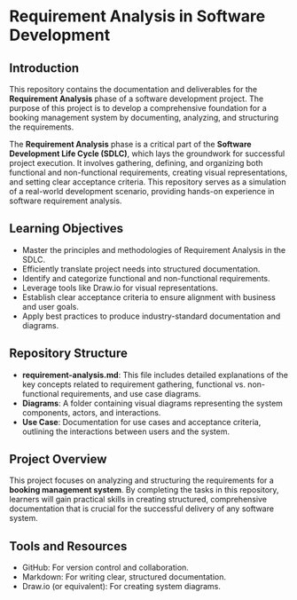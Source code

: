 # Requirement Analysis in Software Development

## Introduction
This repository contains the documentation and deliverables for the **Requirement Analysis** phase of a software development project. The purpose of this project is to develop a comprehensive foundation for a booking management system by documenting, analyzing, and structuring the requirements.

The **Requirement Analysis** phase is a critical part of the **Software Development Life Cycle (SDLC)**, which lays the groundwork for successful project execution. It involves gathering, defining, and organizing both functional and non-functional requirements, creating visual representations, and setting clear acceptance criteria. This repository serves as a simulation of a real-world development scenario, providing hands-on experience in software requirement analysis.

## Learning Objectives
- Master the principles and methodologies of Requirement Analysis in the SDLC.
- Efficiently translate project needs into structured documentation.
- Identify and categorize functional and non-functional requirements.
- Leverage tools like Draw.io for visual representations.
- Establish clear acceptance criteria to ensure alignment with business and user goals.
- Apply best practices to produce industry-standard documentation and diagrams.

## Repository Structure
- **requirement-analysis.md**: This file includes detailed explanations of the key concepts related to requirement gathering, functional vs. non-functional requirements, and use case diagrams.
- **Diagrams**: A folder containing visual diagrams representing the system components, actors, and interactions.
- **Use Case**: Documentation for use cases and acceptance criteria, outlining the interactions between users and the system.

## Project Overview
This project focuses on analyzing and structuring the requirements for a **booking management system**. By completing the tasks in this repository, learners will gain practical skills in creating structured, comprehensive documentation that is crucial for the successful delivery of any software system.

## Tools and Resources
- GitHub: For version control and collaboration.
- Markdown: For writing clear, structured documentation.
- Draw.io (or equivalent): For creating system diagrams.
